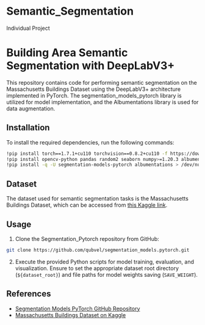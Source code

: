 # Semantic_Segmentation
Individual Project

# Building Area Semantic Segmentation with DeepLabV3+

This repository contains code for performing semantic segmentation on the Massachusetts Buildings Dataset using the DeepLabV3+ architecture implemented in PyTorch. The segmentation_models_pytorch library is utilized for model implementation, and the Albumentations library is used for data augmentation.

## Installation

To install the required dependencies, run the following commands:

```bash
!pip install torch==1.7.1+cu110 torchvision==0.8.2+cu110 -f https://download.pytorch.org/whl/torch_stable.html
!pip install opencv-python pandas random2 seaborn numpy>=1.20.3 albumentations timm==0.9.5 pretrainedmodels==0.7.4
!pip install -q -U segmentation-models-pytorch albumentations > /dev/null
```

## Dataset

The dataset used for semantic segmentation tasks is the Massachusetts Buildings Dataset, which can be accessed from [this Kaggle link](https://www.kaggle.com/datasets/balraj98/massachusetts-buildings-dataset).

## Usage

1. Clone the Segmentation_Pytorch repository from GitHub:

```bash
git clone https://github.com/qubvel/segmentation_models.pytorch.git
```

2. Execute the provided Python scripts for model training, evaluation, and visualization. Ensure to set the appropriate dataset root directory (`${dataset_root}`) and file paths for model weights saving (`SAVE_WEIGHT`).


## References

- [Segmentation Models PyTorch GitHub Repository](https://github.com/qubvel/segmentation_models.pytorch)
- [Massachusetts Buildings Dataset on Kaggle](https://www.kaggle.com/datasets/balraj98/massachusetts-buildings-dataset)
